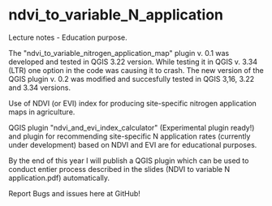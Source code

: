 # ndvi_to_variable_N_application
Lecture notes - Education purpose.

The "ndvi_to_variable_nitrogen_application_map" plugin v. 0.1 was developed and tested in QGIS 3.22 version. While testing it in QGIS v. 3.34 (LTR) one option in the code was causing it to crash. The new version of the QGIS plugin v. 0.2 was modified and succesfully tested in QGIS 3,16, 3.22 and 3.34 versions.

Use of NDVI (or EVI) index for producing site-specific nitrogen application maps in agriculture. 

QGIS plugin "ndvi_and_evi_index_calculator" (Experimental plugin ready!) and plugin for recommending site-specific N application rates (currently under development) based on NDVI and EVI are for educational purposes.

By the end of this year I will publish a QGIS plugin which can be used to conduct entier process described in the slides (NDVI to variable N application.pdf) automatically.

Report Bugs and issues here at GitHub!
